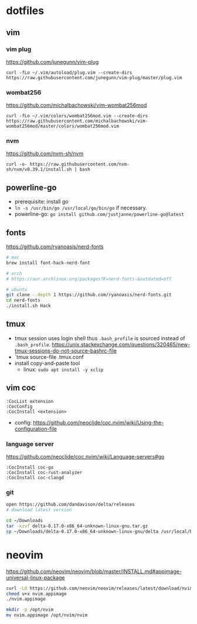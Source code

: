 # dotfiles
## vim
### vim plug
https://github.com/junegunn/vim-plug
```
curl -fLo ~/.vim/autoload/plug.vim --create-dirs https://raw.githubusercontent.com/junegunn/vim-plug/master/plug.vim
```
### wombat256
https://github.com/michalbachowski/vim-wombat256mod
```
curl -fLo ~/.vim/colors/wombat256mod.vim --create-dirs https://raw.githubusercontent.com/michalbachowski/vim-wombat256mod/master/colors/wombat256mod.vim
```
### nvm
https://github.com/nvm-sh/nvm
```
curl -o- https://raw.githubusercontent.com/nvm-sh/nvm/v0.39.1/install.sh | bash
```

## powerline-go
- prerequisite: install go
- `ln -s /usr/bin/go /usr/local/go/bin/go` if necessary.
- powerline-go:  `go install github.com/justjanne/powerline-go@latest`

## fonts
https://github.com/ryanoasis/nerd-fonts
```sh
# mac
brew install font-hack-nerd-font

# arch
# https://aur.archlinux.org/packages?K=nerd-fonts-&outdated=off

# ubuntu
git clone --depth 1 https://github.com/ryanoasis/nerd-fonts.git
cd nerd-fonts
./install.sh Hack
```

## tmux
- tmux session uses login shell thus `.bash_profile` is sourced instead of `.bash_profile`. https://unix.stackexchange.com/questions/320465/new-tmux-sessions-do-not-source-bashrc-file
- `tmux source-file .tmux.conf
- install copy-and-paste tool
  - linux: `sudo apt install -y xclip`

## vim coc
```
:CocList extension
:CocConfig
:CocInstall <extension>
```
- config: https://github.com/neoclide/coc.nvim/wiki/Using-the-configuration-file

### language server
https://github.com/neoclide/coc.nvim/wiki/Language-servers#go
```
:CocInstall coc-go
:CocInstall coc-rust-analyzer
:CocInstall coc-clangd
```

### git
```sh
open https://github.com/dandavison/delta/releases
# download latest version

cd ~/Downloads
tar -xzvf delta-0.17.0-x86_64-unknown-linux-gnu.tar.gz
cp ~/Downloads/delta-0.17.0-x86_64-unknown-linux-gnu/delta /usr/local/bin/
```

# neovim
https://github.com/neovim/neovim/blob/master/INSTALL.md#appimage-universal-linux-package
```sh
curl -LO https://github.com/neovim/neovim/releases/latest/download/nvim.appimage
chmod u+x nvim.appimage
./nvim.appimage
```
```sh
mkdir -p /opt/nvim
mv nvim.appimage /opt/nvim/nvim
```